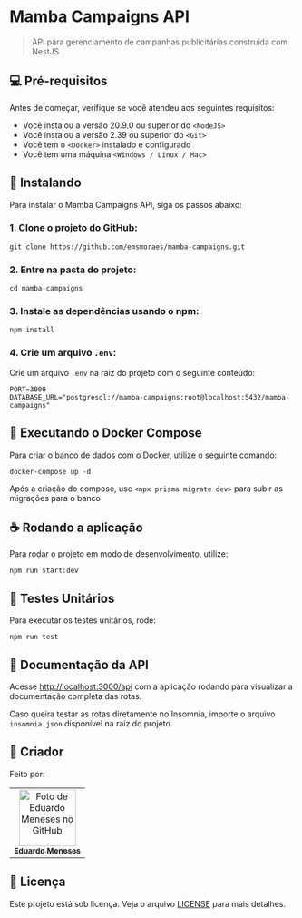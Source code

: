 # Mamba Campaigns API

> API para gerenciamento de campanhas publicitárias construída com NestJS

## 💻 Pré-requisitos

Antes de começar, verifique se você atendeu aos seguintes requisitos:

- Você instalou a versão 20.9.0 ou superior do `<NodeJS>`
- Você instalou a versão 2.39 ou superior do `<Git>`
- Você tem o `<Docker>` instalado e configurado
- Você tem uma máquina `<Windows / Linux / Mac>`

## 🚀 Instalando

Para instalar o Mamba Campaigns API, siga os passos abaixo:

### 1. Clone o projeto do GitHub:

```
git clone https://github.com/emsmoraes/mamba-campaigns.git
```

### 2. Entre na pasta do projeto:

```
cd mamba-campaigns
```

### 3. Instale as dependências usando o npm:

```
npm install
```

### 4. Crie um arquivo `.env`:

Crie um arquivo `.env` na raiz do projeto com o seguinte conteúdo:

```
PORT=3000
DATABASE_URL="postgresql://mamba-campaigns:root@localhost:5432/mamba-campaigns"
```

## 🐳 Executando o Docker Compose

Para criar o banco de dados com o Docker, utilize o seguinte comando:

```
docker-compose up -d
```

Após a criação do compose, use `<npx prisma migrate dev>` para subir as migrações para o banco

## ☕ Rodando a aplicação

Para rodar o projeto em modo de desenvolvimento, utilize:

```
npm run start:dev
```

## 🧪 Testes Unitários

Para executar os testes unitários, rode:

```
npm run test
```

## 💎 Documentação da API

Acesse [http://localhost:3000/api](http://localhost:3000/api) com a aplicação rodando para visualizar a documentação completa das rotas.

Caso queira testar as rotas diretamente no Insomnia, importe o arquivo `insomnia.json` disponível na raiz do projeto.

## 🤝 Criador

Feito por:

<table>
  <tr>
    <td align="center">
      <a href="#">
        <img src="https://avatars.githubusercontent.com/u/85969484?s=400&u=b0e89e575a7cb91fc9f8a69e126a9d7587aa9478&v=4" width="100px;" alt="Foto de Eduardo Meneses no GitHub"/><br>
        <sub>
          <b>Eduardo Meneses</b>
        </sub>
      </a>
    </td>
  </tr>
</table>

## 📝 Licença

Este projeto está sob licença. Veja o arquivo [LICENSE](LICENSE.md) para mais detalhes.
